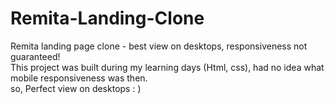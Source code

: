 # Remita-Landing-Clone
Remita landing page clone - best view on desktops, responsiveness not guaranteed!  <br>
This project was built during my learning days (Html, css), had no idea what mobile responsiveness was then. <br>
so, Perfect view on desktops : )

